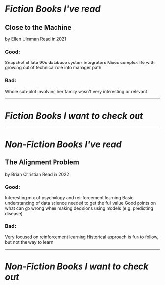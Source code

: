 # *Fiction Books I've read*

## Close to the Machine
by Ellen Ulmman
Read in 2021

### Good:
Snapshot of late 90s database system integrators
Mixes complex life with growing out of technical role into manager path

### Bad:
Whole sub-plot involving her family wasn't very interesting or relevant




---

# *Fiction Books I want to check out*

----

# *Non-Fiction Books I've read*

## The Alignment Problem 
by Brian Christian
Read in 2022

### Good:
Interesting mix of psychology and reinforcement learning
Basic understanding of data science needed to get the full value
Good points on what can go wrong when making decisions using models (e.g. predicting disease)

### Bad:
Very focused on reinforcement learning 
Historical approach is fun to follow, but not the way to learn



----

# *Non-Fiction Books I want to check out*


